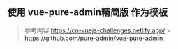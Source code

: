 <h2>使用 vue-pure-admin精简版 作为模板</h2>

> 参考内容
> https://cn-vuejs-challenges.netlify.app/ > https://github.com/pure-admin/vue-pure-admin
